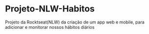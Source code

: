 # Projeto-NLW-Habitos
Projeto da Rocktseat(NLW) da criação de um app web e mobile, para adicionar e monitorar nossos hábitos diários
